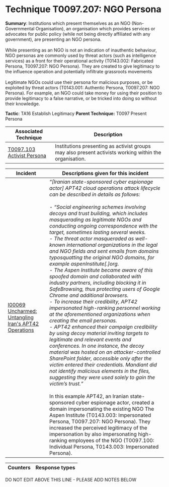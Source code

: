 # Technique T0097.207: NGO Persona

**Summary**: Institutions which present themselves as an NGO (Non-Governmental Organisation), an organisation which provides services or advocates for public policy (while not being directly affiliated with any government), are presenting an NGO persona.<br><br> While presenting as an NGO is not an indication of inauthentic behaviour, NGO personas are commonly used by threat actors (such as intelligence services) as a front for their operational activity (T0143.002: Fabricated Persona, T0097.207: NGO Persona). They are created to give legitimacy to the influence operation and potentially infiltrate grassroots movements<br><br> Legitimate NGOs could use their persona for malicious purposes, or be exploited by threat actors (T0143.001: Authentic Persona, T0097.207: NGO Persona). For example, an NGO could take money for using their position to provide legitimacy to a false narrative, or be tricked into doing so without their knowledge.

**Tactic**: TA16 Establish Legitimacy **Parent Technique:** T0097 Present Persona


| Associated Technique | Description |
| --------- | ------------------------- |
| [T0097.103 Activist Persona](../../generated_pages/techniques/T0097.103.md) | Institutions presenting as activist groups may also present activists working within the organisation. |



| Incident | Descriptions given for this incident |
| -------- | -------------------- |
| [I00069 Uncharmed: Untangling Iran's APT42 Operations](../../generated_pages/incidents/I00069.md) | <I>“[Iranian state-sponsored cyber espionage actor] APT42 cloud operations attack lifecycle can be described in details as follows:<br> <br>- “Social engineering schemes involving decoys and trust building, which includes masquerading as legitimate NGOs and conducting ongoing correspondence with the target, sometimes lasting several weeks. <br>- The threat actor masqueraded as well-known international organizations in the legal and NGO fields and sent emails from domains typosquatting the original NGO domains, for example aspenlnstitute[.]org. <br>- The Aspen Institute became aware of this spoofed domain and collaborated with industry partners, including blocking it in SafeBrowsing, thus protecting users of Google Chrome and additional browsers. <br>- To increase their credibility, APT42 impersonated high-ranking personnel working at the aforementioned organizations when creating the email personas. <br>- APT42 enhanced their campaign credibility by using decoy material inviting targets to legitimate and relevant events and conferences. In one instance, the decoy material was hosted on an attacker-controlled SharePoint folder, accessible only after the victim entered their credentials. Mandiant did not identify malicious elements in the files, suggesting they were used solely to gain the victim’s trust.”</I><br><br> In this example APT42, an Iranian state-sponsored cyber espionage actor, created a domain impersonating the existing NGO The Aspen Institute (T0143.003: Impersonated Persona, T0097.207: NGO Persona). They increased the perceived legitimacy of the impersonation by also impersonating high-ranking employees of the NGO (T0097.100: Individual Persona, T0143.003: Impersonated Persona). |



| Counters | Response types |
| -------- | -------------- |


DO NOT EDIT ABOVE THIS LINE - PLEASE ADD NOTES BELOW